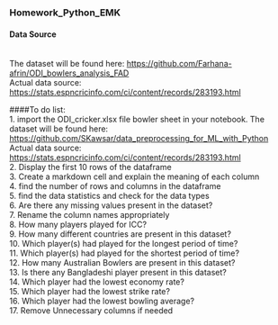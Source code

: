 ### Homework_Python_EMK

#### Data Source
<br> The dataset will be found here: https://github.com/Farhana-afrin/ODI_bowlers_analysis_FAD
<br> Actual data source: https://stats.espncricinfo.com/ci/content/records/283193.html

####To do list:
<br> 1. import the ODI_cricker.xlsx file bowler sheet in your notebook. The dataset will be found here: https://github.com/SKawsar/data_preprocessing_for_ML_with_Python
<br> Actual data source: https://stats.espncricinfo.com/ci/content/records/283193.html
<br> 2. Display the first 10 rows of the dataframe
<br> 3. Create a markdown cell and explain the meaning of each column
<br> 4. find the number of rows and columns in the dataframe
<br> 5. find the data statistics and check for the data types
<br> 6. Are there any missing values present in the dataset?
<br> 7. Rename the column names appropriately
<br> 8. How many players played for ICC?
<br> 9. How many different countries are present in this dataset? 
<br> 10. Which player(s) had played for the longest period of time?
<br> 11. Which player(s) had played for the shortest period of time?
<br> 12. How many Australian Bowlers are present in this dataset?
<br> 13. Is there any Bangladeshi player present in this dataset?
<br> 14. Which player had the lowest economy rate?
<br> 15. Which player had the lowest strike rate?
<br> 16. Which player had the lowest bowling average?
<br> 17. Remove Unnecessary columns if needed

